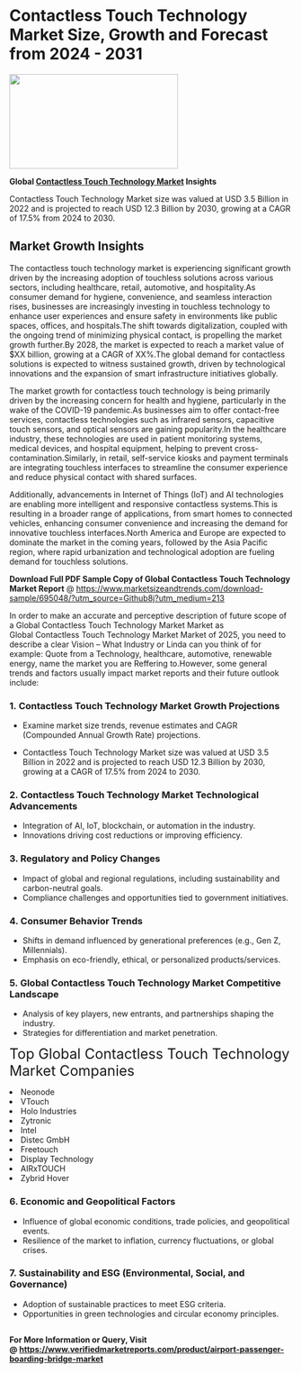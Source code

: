 <H1>Contactless Touch Technology Market Size, Growth and Forecast from 2024 - 2031</H1><img class="aligncenter size-medium wp-image-584254" src="https://thirdeyenews.in/wp-content/uploads/2024/09/Global-Market-Research-300x168.jpeg" alt="" width="300" height="168" /><p><strong>Global&nbsp;<a href="https://www.marketsizeandtrends.com/download-sample/695048/?utm_source=Github8j?utm_medium=213">Contactless Touch Technology Market</a> Insights</strong></p><p>Contactless Touch Technology Market size was valued at USD 3.5 Billion in 2022 and is projected to reach USD 12.3 Billion by 2030, growing at a CAGR of 17.5% from 2024 to 2030.</p><p><h2>Market Growth Insights</h2> <p>The contactless touch technology market is experiencing significant growth driven by the increasing adoption of touchless solutions across various sectors, including healthcare, retail, automotive, and hospitality.As consumer demand for hygiene, convenience, and seamless interaction rises, businesses are increasingly investing in touchless technology to enhance user experiences and ensure safety in environments like public spaces, offices, and hospitals.The shift towards digitalization, coupled with the ongoing trend of minimizing physical contact, is propelling the market growth further.By 2028, the market is expected to reach a market value of $XX billion, growing at a CAGR of XX%.The global demand for contactless solutions is expected to witness sustained growth, driven by technological innovations and the expansion of smart infrastructure initiatives globally.</p> <p>The market growth for contactless touch technology is being primarily driven by the increasing concern for health and hygiene, particularly in the wake of the COVID-19 pandemic.As businesses aim to offer contact-free services, contactless technologies such as infrared sensors, capacitive touch sensors, and optical sensors are gaining popularity.In the healthcare industry, these technologies are used in patient monitoring systems, medical devices, and hospital equipment, helping to prevent cross-contamination.Similarly, in retail, self-service kiosks and payment terminals are integrating touchless interfaces to streamline the consumer experience and reduce physical contact with shared surfaces.</p> <p>Additionally, advancements in Internet of Things (IoT) and AI technologies are enabling more intelligent and responsive contactless systems.This is resulting in a broader range of applications, from smart homes to connected vehicles, enhancing consumer convenience and increasing the demand for innovative touchless interfaces.North America and Europe are expected to dominate the market in the coming years, followed by the Asia Pacific region, where rapid urbanization and technological adoption are fueling demand for touchless solutions.</p> <p><span class=""><strong>Download Full PDF Sample Copy of Global Contactless Touch Technology Market Report</strong> @ <a href="https://www.marketsizeandtrends.com/download-sample/695048/?utm_source=Github8j?utm_medium=213" target="_blank">https://www.marketsizeandtrends.com/download-sample/695048/?utm_source=Github8j?utm_medium=213</a></span></p><p>In order to make an accurate and perceptive description of future scope of a Global&nbsp;Contactless Touch Technology Market Market as Global&nbsp;Contactless Touch Technology Market Market of 2025, you need to describe a clear Vision &ndash; What Industry or Linda can you think of for example: Quote from a Technology, healthcare, automotive, renewable energy, name the market you are Reffering to.However, some general trends and factors usually impact market reports and their future outlook include:</p><h3>1.&nbsp;<strong>Contactless Touch Technology Market Growth Projections</strong></h3><ul><li>Examine market size trends, revenue estimates and CAGR (Compounded Annual Growth Rate) projections.</li><li><p>Contactless Touch Technology Market size was valued at USD 3.5 Billion in 2022 and is projected to reach USD 12.3 Billion by 2030, growing at a CAGR of 17.5% from 2024 to 2030.</p></li></ul><h3>2.&nbsp;<strong>Contactless Touch Technology Market Technological Advancements</strong></h3><ul><li>Integration of AI, IoT, blockchain, or automation in the industry.</li><li>Innovations driving cost reductions or improving efficiency.</li></ul><h3>3.&nbsp;<strong>Regulatory and Policy Changes</strong></h3><ul><li>Impact of global and regional regulations, including sustainability and carbon-neutral goals.</li><li>Compliance challenges and opportunities tied to government initiatives.</li></ul><h3>4.&nbsp;<strong>Consumer Behavior Trends</strong></h3><ul><li>Shifts in demand influenced by generational preferences (e.g., Gen Z, Millennials).</li><li>Emphasis on eco-friendly, ethical, or personalized products/services.</li></ul><h3>5.&nbsp;<strong>Global Contactless Touch Technology Market Competitive Landscape</strong></h3><ul><li>Analysis of key players, new entrants, and partnerships shaping the industry.</li><li>Strategies for differentiation and market penetration.</li></ul><p data-pm-slice="1 1 []"><span style="color: inherit; font-family: inherit; font-size: 25px;">Top Global Contactless Touch Technology Market Companies</span></p><div class="" data-test-id=""><p><li>Neonode</li><li> VTouch</li><li> Holo Industries</li><li> Zytronic</li><li> Intel</li><li> Distec GmbH</li><li> Freetouch</li><li> Display Technology</li><li> AIRxTOUCH</li><li> Zybrid Hover</li></p></div><h3>6.&nbsp;<strong>Economic and Geopolitical Factors</strong></h3><ul><li>Influence of global economic conditions, trade policies, and geopolitical events.</li><li>Resilience of the market to inflation, currency fluctuations, or global crises.</li></ul><h3>7.&nbsp;<strong>Sustainability and ESG (Environmental, Social, and Governance)</strong></h3><ul><li>Adoption of sustainable practices to meet ESG criteria.</li><li>Opportunities in green technologies and circular economy principles.</li></ul><h2><strong style="font-size: 14px;">For More Information or Query, Visit @&nbsp;</strong><a style="background-color: #ffffff; font-size: 14px;" href="https://www.marketsizeandtrends.com/report/contactless-touch-technology-market/" target="_blank">https://www.verifiedmarketreports.com/product/airport-passenger-boarding-bridge-market</a></h2>